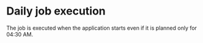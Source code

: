 # Daily job execution

The job is executed when the application starts even if it is planned only for 04:30 AM.
